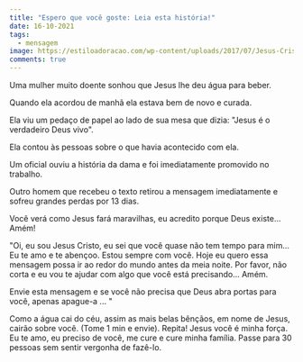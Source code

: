 ```yaml
---
title: "Espero que você goste: Leia esta história!"
date: 16-10-2021
tags:
  - mensagem
image: https://estiloadoracao.com/wp-content/uploads/2017/07/Jesus-Cristo-%C3%A9-Deus.jpg
comments: true
---
```

Uma mulher muito doente sonhou que Jesus lhe deu água para beber.

Quando ela acordou de manhã ela estava bem de novo e curada.

Ela viu um pedaço de papel ao lado de sua mesa que dizia: "Jesus é o verdadeiro Deus vivo".

Ela contou às pessoas sobre o que havia acontecido com ela.

Um oficial ouviu a história da dama e foi imediatamente promovido no trabalho.

Outro homem que recebeu o texto retirou a mensagem imediatamente e sofreu grandes perdas por 13 dias.

Você verá como Jesus fará maravilhas, eu acredito porque Deus existe... Amém!

"Oi, eu sou Jesus Cristo, eu sei que você quase não tem tempo para mim... 
Eu te amo e te abençoo. 
Estou sempre com você.
Hoje eu quero essa mensagem possa ir ao redor do mundo antes da meia noite. 
Por favor, não corta e eu vou te ajudar com algo que você está precisando... Amém.

Envie esta mensagem e se você não precisa que Deus abra portas para você, apenas apague-a ... "

Como a água cai do céu, assim as mais belas bênçãos, em nome de Jesus, cairão sobre você.
(Tome 1 min e envie). Repita! Jesus você é minha força. Eu te amo, eu preciso de você, me cure e cure minha família.
Passe para 30 pessoas sem sentir vergonha de fazê-lo.